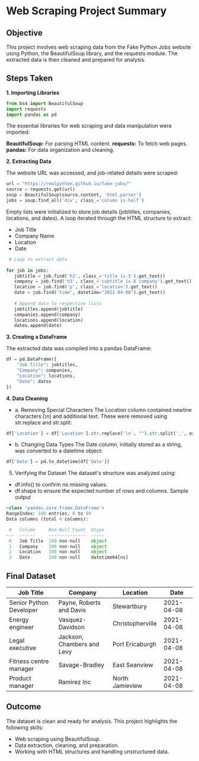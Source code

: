 
# Web Scraping Project Summary

## Objective

This project involves web scraping data from the Fake Python Jobs website using Python, the BeautifulSoup library, and the requests module. The extracted data is then cleaned and prepared for analysis.

## Steps Taken

**1. Importing Libraries**
   
```python
from bs4 import BeautifulSoup
import requests
import pandas as pd
```
The essential libraries for web scraping and data manipulation were imported:

**BeautifulSoup:** For parsing HTML content.
**requests:** To fetch web pages.
**pandas:** For data organization and cleaning.

**2. Extracting Data**

The website URL was accessed, and job-related details were scraped:

```python
url = "https://realpython.github.io/fake-jobs/"
source = requests.get(url)
soup = BeautifulSoup(source.content, 'html.parser')
jobs = soup.find_all('div', class_='column is-half')
```
Empty lists were initialized to store job details (jobtitles, companies, locations, and dates). A loop iterated through the HTML structure to extract:

- Job Title
- Company Name
- Location
- Date

 ```python
  # Loop to extract data
  
for job in jobs:
    jobtitle = job.find('h2', class_='title is-5').get_text()
    company = job.find('h3', class_='subtitle is-6 company').get_text()
    location = job.find('p', class_='location').get_text()
    date = job.find('time', datetime="2021-04-08").get_text()
    
    # Append data to respective lists
    jobtitles.append(jobtitle)
    companies.append(company)
    locations.append(location)
    dates.append(date)
```
**3. Creating a DataFrame**

The extracted data was compiled into a pandas DataFrame:

```python
df = pd.DataFrame({
    "Job Title": jobtitles,
    "Company": companies,
    "Location": locations,
    "Date": dates
})
```
**4. Data Cleaning**

- a. Removing Special Characters
The Location column contained newline characters (\n) and additional text. These were removed using str.replace and str.split:

```python
df['Location'] = df['Location'].str.replace('\n', "").str.split(',', expand=True)[0]
```
- b. Changing Data Types
The Date column, initially stored as a string, was converted to a datetime object:

```python
df['Date'] = pd.to_datetime(df['Date'])
```
5. Verifying the Dataset
The dataset's structure was analyzed using:

  - df.info() to confirm no missing values.
  - df.shape to ensure the expected number of rows and columns.
Sample output
```python
<class 'pandas.core.frame.DataFrame'>
RangeIndex: 100 entries, 0 to 99
Data columns (total 4 columns):

 #   Column     Non-Null Count  Dtype         
---  ------     --------------  -----         
 0   Job Title  100 non-null    object        
 1   Company    100 non-null    object        
 2   Location   100 non-null    object        
 3   Date       100 non-null    datetime64[ns]
```
 ## Final Dataset

| Job Title                 | Company                        | Location         | Date       |
|---------------------------|--------------------------------|------------------|------------|
| Senior Python Developer   | Payne, Roberts and Davis      | Stewartbury      | 2021-04-08 |
| Energy engineer           | Vasquez-Davidson              | Christopherville | 2021-04-08 |
| Legal executive           | Jackson, Chambers and Levy    | Port Ericaburgh  | 2021-04-08 |
| Fitness centre manager    | Savage-Bradley                | East Seanview    | 2021-04-08 |
| Product manager           | Ramirez Inc                   | North Jamieview  | 2021-04-08 |


## Outcome
The dataset is clean and ready for analysis. This project highlights the following skills:

  - Web scraping using BeautifulSoup.
  - Data extraction, cleaning, and preparation.
  - Working with HTML structures and handling unstructured data.




